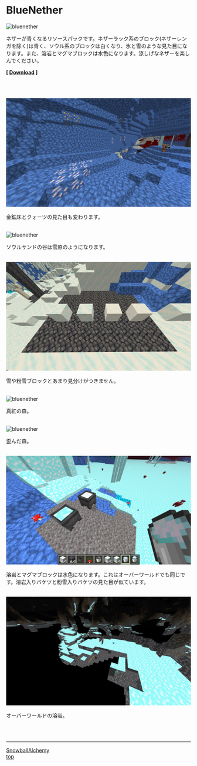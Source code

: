 # BlueNether

![bluenether](./../images/bluenether.png)

ネザーが青くなるリソースパックです。ネザーラック系のブロック(ネザーレンガを除く)は青く、ソウル系のブロックは白くなり、氷と雪のような見た目になります。また、溶岩とマグマブロックは水色になります。涼しげなネザーを楽しんでください。 <br>

**\[ [Download](https://github.com/9min-packup/SnowVillagePack/releases) \]**

<br><br>

![bluenether](./../images/gold_quartz.png)

金鉱床とクォーツの見た目も変わります。<br><br>

![bluenether](./../images/white_soul_sand1.png)

ソウルサンドの谷は雪原のようになります。<br><br>

![bluenether](./../images/white_soul_sand2.png)

雪や粉雪ブロックとあまり見分けがつきません。<br><br>

![bluenether](./../images/crimson_forest.png)

真紅の森。<br><br>

![bluenether](./../images/warped_forest.png)

歪んだ森。<br><br>

![bluenether](./../images/lava.png)

溶岩とマグマブロックは水色になります。これはオーバーワールドでも同じです。溶岩入りバケツと粉雪入りバケツの見た目が似ています。<br><br>

![bluenether](./../images/lava_overworld.png)

オーバーワールドの溶岩。<br><br>

<br>

---

[SnowballAlchemy](./../snowball_alchemy/index.md) <br>
[top](./../index.md)

